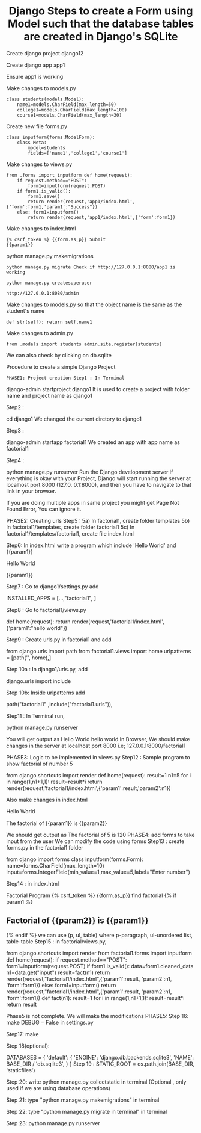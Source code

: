 <h1 align="center">Django Steps to create a Form using Model such that the database tables are created in Django's SQLite</h1>
Create django project django12

     
Create django app app1

     
Ensure app1 is working

     
Make changes to models.py

    class students(models.Model):
        name1=models.CharField(max_length=50)
        college1=models.CharField(max_length=100)
        course1=models.CharField(max_length=30) 
Create new file forms.py 
    
    class inputform(forms.ModelForm):
        class Meta:
            model=students
            fields=['name1','college1','course1']
Make changes to views.py

    from .forms import inputform def home(request):
        if request.method=="POST": 
            form1=inputform(request.POST)
        if form1.is_valid():
            form1.save()
            return render(request,'app1/index.html',{'form':form1,'param1':"Success"})
        else: form1=inputform()
            return render(request,'app1/index.html',{'form':form1})
Make changes to index.html

    {% csrf_token %} {{form.as_p}} Submit
    {{param1}}

python manage.py makemigrations

    python manage.py migrate Check if http://127.0.0.1:8080/app1 is working

    python manage.py createsuperuser

    http://127.0.0.1:8080/admin

Make changes to models.py so that the object name is the same as the student's name 

    def str(self): return self.name1

Make changes to admin.py

    from .models import students admin.site.register(students)

We can also check by clicking on db.sqlite

Procedure to create a simple Django Project

    PHASE1: Project creation Step1 : In Terminal

django-admin startproject django1 It is used to create a project with folder name and project name as django1

Step2 :

cd django1 We changed the current dirctory to django1

Step3 :

django-admin startapp factorial1
We created an app with app name as factorial1

Step4 :

python manage.py runserver
Run the Django development server If everything is okay with your Project, Django will start running the server at localhost port 8000 (127.0. 0.1:8000), and then you have to navigate to that link in your browser.

If you are doing multiple apps in same project you might get Page Not Found Error, You can ignore it.

PHASE2: Creating urls Step5 : 5a) In factorial1, create folder templates 5b) In factorial1/templates, create folder factorial1 5c) In factorial1/templates/factorial1, create file index.html

Step6: In index.html write a program which include 'Hello World' and {{param1}}

Hello World

{{param1}}

Step7 : Go to django1/settings.py add

INSTALLED_APPS = [...,"factorial1", ]

Step8 : Go to factorial1/views.py

def home(request): return render(request,'factorial1/index.html',{'param1':"hello world"})

Step9 : Create urls.py in factorial1 and add

from django.urls import path from factorial1.views import home urlpatterns = [path('', home),]

Step 10a : In django1/urls.py, add

django.urls import include

Step 10b: Inside urlpatterns add

path("factorial1" ,include("factorial1.urls")),

Step11 : In Terminal run,

python manage.py runserver

You will get output as Hello World hello world In Browser, We should make changes in the server at localhost port 8000 i.e; 127.0.0.1:8000/factorial1

PHASE3: Logic to be implemented in views.py Step12 : Sample program to show factorial of number 5

from django.shortcuts import render def home(request): result=1 n1=5 for i in range(1,n1+1,1): result=result*i return render(request,'factorial1/index.html',{'param1':result,'param2':n1})

Also make changes in index.html

Hello World

The factorial of {{param1}} is {{param2}}

We should get output as The factorial of 5 is 120
PHASE4: add forms to take input from the user We can modify the code using forms Step13 : create forms.py in the factorial1 folder

from django import forms class inputform(forms.Form): name=forms.CharField(max_length=10) input=forms.IntegerField(min_value=1,max_value=5,label="Enter number")

Step14 : in index.html

Factorial Program
{% csrf_token %} {{form.as_p}} find factorial
{% if param1 %}
<h2>Factorial of {{param2}} is {{param1}}</h2>
{% endif %}
we can use (p, ul, table) where p-paragraph, ul-unordered list, table-table
Step15 : in factorial/views.py,

from django.shortcuts import render from factorial1.forms import inputform def home(request): if request.method=="POST": form1=inputform(request.POST) if form1.is_valid(): data=form1.cleaned_data n1=data.get("input") result=fact(n1) return render(request,"factorial1/index.html",{'param1':result, 'param2':n1, 'form':form1}) else: form1=inputform()
return render(request,"factorial1/index.html",{'param1':result, 'param2':n1, 'form':form1}) def fact(n1):
result=1 for i in range(1,n1+1,1): result=result*i return result

Phase5 is not complete. We will make the modifications PHASE5: Step 16: make DEBUG = False in settings.py

Step17: make

Step 18(optional):

DATABASES = {
'default': {
'ENGINE': 'django.db.backends.sqlite3',
'NAME': BASE_DIR / 'db.sqlite3',
}
} Step 19 : STATIC_ROOT = os.path.join(BASE_DIR, 'staticfiles')

Step 20: write python manage.py collectstatic in terminal (Optional , only used if we are using database operations)

Step 21: type "python manage.py makemigrations" in terminal

Step 22: type "python manage.py migrate in terminal" in terminal

Step 23: python manage.py runserver
